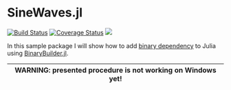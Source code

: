 # SineWaves.jl

[![Build Status](https://travis-ci.org/jakubwro/SineWaves.jl.svg?branch=master)](https://travis-ci.org/jakubwro/SineWaves.jl)
[![Coverage Status](https://coveralls.io/repos/github/jakubwro/SineWaves.jl/badge.svg)](https://coveralls.io/github/jakubwro/SineWaves.jl)
[![](https://img.shields.io/badge/docs-latest-blue.svg)](https://jakubwro.github.io/SineWaves.jl/dev)

In this sample package I will show how to add [binary dependency](https://github.com/jakubwro/sinewave) to Julia using [BinaryBuilder.jl](https://github.com/JuliaPackaging/BinaryBuilder.jl).

| WARNING: presented procedure is not working on Windows yet!|
| --- |